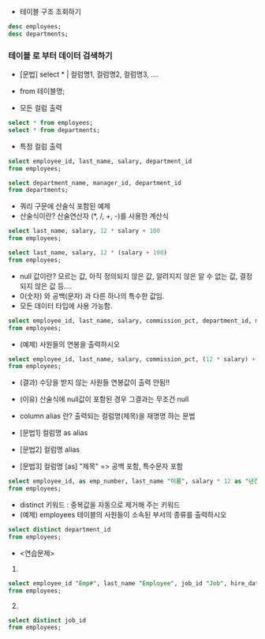 - 테이블 구조 조회하기
```sql title:MySQL
desc employees;
desc departments;
```

### 테이블 로 부터 데이터 검색하기
- \[문법] select * | 컬럼명1, 컬럼명2, 컬럼명3, ....
- from 테이블명;

- 모든 컬럼 출력
```sql title:MySQL
select * from employees;
select * from departments;
```

- 특정 컬럼 출력
```sql title:MySQL
select employee_id, last_name, salary, department_id
from employees;

select department_name, manager_id, department_id
from departments;
```

- 쿼리 구문에 산술식 포함된 예제
- 산술식이란? 산술연산자 (\*,  /, +, -)를 사용한 계산식
```sql title:MySQL
select last_name, salary, 12 * salary + 100
from employees;

select last_name, salary, 12 * (salary + 100)
from employees;
```

- null 값이란? 모르는 값, 아직 정의되지 않은 값, 알려지지 않은 알 수 없는 값, 결정되지 않은 값 등....
- 0(숫자) 와 공백(문자) 과 다른 하나의 특수한 값임.
- 모든 데이터 타입에 사용 가능함.
```sql title:MySQL
select employee_id, last_name, salary, commission_pct, department_id, manager_id
from employees;
```

- (예제) 사원들의 연봉을 출력하시오
```sql title:MySQL
select employee_id, last_name, salary, commission_pct, (12 * salary) + (12 * salary * commission_pct) 
from employees;
```
- (결과) 수당을 받지 않는 사원들 연봉값이 출력 안됨!!
- (이유) 산술식에 null값이 포함된 경우 그결과는 무조건 null

- column alias 란? 출력되는 컬럼명(제목)을 재명명 하는 문법
- \[문법1] 컬럼명 as alias
- \[문법2] 컬럼명 alias
- \[문법3] 컬럼명 \[as] "제목" => 공백 포함, 특수문자 포함
```sql title:MySQL
select employee_id, as emp_number, last_name "이름", salary * 12 as "년간 급여"
from employees;
```

- distinct 키워드 : 중복값을 자동으로 제거해 주는 키워드
- (예제) employees 테이블의 사원들이 소속된 부서의 종류를 출력하시오
```sql title:MySQL
select distinct department_id
from employees;
```

- <연습문제>
1. 
```sql title:MySQL
select employee_id "Emp#", last_name "Employee", job_id "Job", hire_data "Hire Date"
from employees;
```
2. 
```sql title:MySQL
select distinct job_id
from employees;
```









